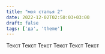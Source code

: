 ```yaml
---
title: "моя статья 2"
date: 2022-12-02T02:50:03+03:00
draft: false
tags: ['да', 'theme'] 
---
```


Текст Текст Текст Текст Текст Текст 




